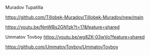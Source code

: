 Muradov Tupatilla

https://github.com/Tillobek-Muradov/Tillobek-Muradov/new/main

https://youtu.be/NmWBs2GN1zk?t=17&feature=shared


Ummatov Tovboy
https://youtu.be/wg8ZK-03wVo?feature=shared

https://github.com/UmmatovTovboy/UmmatovTovboy

